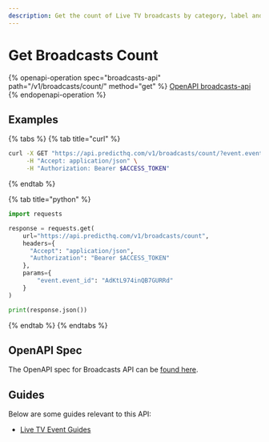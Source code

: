 ```yaml
---
description: Get the count of Live TV broadcasts by category, label and more.
---
```


# Get Broadcasts Count

{% openapi-operation spec="broadcasts-api" path="/v1/broadcasts/count/" method="get" %}
[OpenAPI broadcasts-api](https://raw.githubusercontent.com/predicthq/api-specs/refs/heads/main/openapi/broadcasts-api.yaml)
{% endopenapi-operation %}

## Examples

{% tabs %}
{% tab title="curl" %}
```bash
curl -X GET "https://api.predicthq.com/v1/broadcasts/count/?event.event_id=AdKtL974inQB7GURRd" \
     -H "Accept: application/json" \
     -H "Authorization: Bearer $ACCESS_TOKEN"
```
{% endtab %}

{% tab title="python" %}
```python
import requests

response = requests.get(
    url="https://api.predicthq.com/v1/broadcasts/count",
    headers={
      "Accept": "application/json",
      "Authorization": "Bearer $ACCESS_TOKEN"
    },
    params={
        "event.event_id": "AdKtL974inQB7GURRd"
    }
)

print(response.json())
```
{% endtab %}
{% endtabs %}

## OpenAPI Spec

The OpenAPI spec for Broadcasts API can be [found here](https://api.predicthq.com/docs/?urls.primaryName=Broadcasts+API).

## Guides

Below are some guides relevant to this API:

* [Live TV Event Guides](https://app.gitbook.com/s/tNhzHETmXsrWeVBndqqJ/getting-started/guides/live-tv-event-guides)

